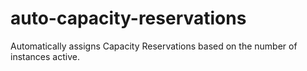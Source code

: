 # auto-capacity-reservations
Automatically assigns Capacity Reservations based on the number of instances active.
